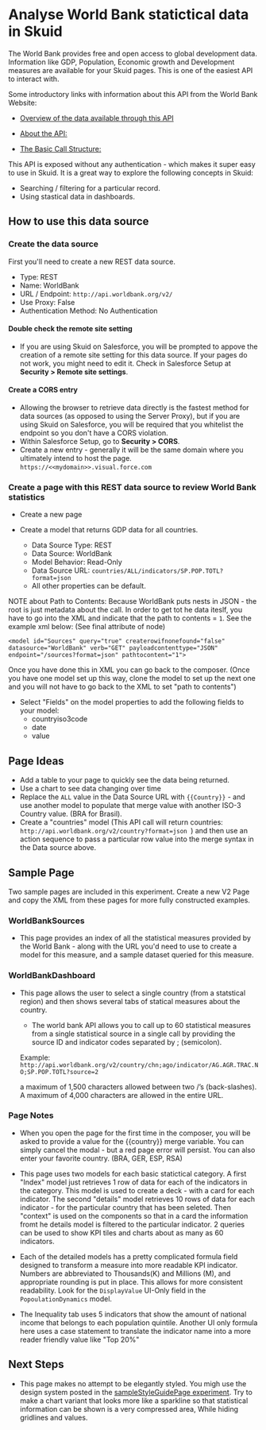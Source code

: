 # Analyse World Bank statictical data in Skuid
The World Bank provides free and open access to global development data.  Information like GDP, Population, Economic growth and Development measures are available for your Skuid pages. This is one of the easiest API to interact with. 

Some introductory links with information about this API from the World Bank Website: 
-  [Overview of the data available through this API](https://datahelpdesk.worldbank.org/knowledgebase/articles/889386-developer-information-overview) 

- [About the API:](https://datahelpdesk.worldbank.org/knowledgebase/articles/889392)

- [The Basic Call Structure:](https://datahelpdesk.worldbank.org/knowledgebase/articles/898581)


This API is exposed without any authentication - which makes it super easy to use in Skuid. It is a great way to explore the following concepts in Skuid:
- Searching / filtering for a particular record.
- Using stastical data in dashboards. 

## How to use this data source

### Create the data source

First you'll need to create a new REST data source. 
* Type: REST
* Name: WorldBank
* URL / Endpoint: ``http://api.worldbank.org/v2/``
* Use Proxy: False
* Authentication Method: No Authentication


#### Double check the remote site setting

* If you are using Skuid on Salesforce, you will be prompted to appove the creation of a remote site setting for this data source. If your pages do not work, you might need to edit it.  Check in Salesforce Setup at **Security > Remote site settings**.   

#### Create a CORS entry

* Allowing the browser to retrieve data directly is the fastest method for data sources (as opposed to using the Server Proxy), but if you are using Skuid on Salesforce, you will be required that you whitelist the endpoint so you don't have a CORS violation.
* Within Salesforce Setup, go to **Security > CORS**.
* Create a new entry - generally it will be the same domain where you ultimately intend to host the page. ``https://<<mydomain>>.visual.force.com``

### Create a page with this REST data source to review World Bank statistics

- Create a new page

- Create a model that returns GDP data for all countries.  
    - Data Source Type: REST
    - Data Source: WorldBank
    - Model Behavior: Read-Only
    - Data Source URL: ``countries/ALL/indicators/SP.POP.TOTL?format=json``
    - All other properties can be default. 

NOTE about Path to Contents:  Because WorldBank puts nests in JSON - the root is just metadata about the call.  In order to get tot he data iteslf, you have to go into the XML and indicate that the path to contents = ``1``.   See the example xml below:  (See final attribute of node) 

``<model id="Sources" query="true" createrowifnonefound="false" datasource="WorldBank" verb="GET" payloadcontenttype="JSON" endpoint="/sources?format=json" pathtocontent="1">``

Once you have done this in XML you can go back to the composer. (Once you have one model set up this way,  clone the model to set up the next one and you will not have to go back to the XML to set "path to contents")

- Select "Fields" on the model properties to add the following fields to your model: 
    - countryiso3code
    - date
    - value


## Page Ideas

- Add a table to your page to quickly see the data being returned. 
- Use a chart to see data changing over time
- Replace the ``ALL`` value in the Data Source URL with ``{{Country}}`` - and use another model to populate that merge value with another ISO-3 Country value.  (BRA for Brasil). 
- Create a "countries" model  (This API call will return countries:  ``http://api.worldbank.org/v2/country?format=json ``) and then use an action sequence to pass a particular row value into the merge syntax in the Data source above. 


## Sample Page

Two sample pages are included in this experiment.  Create a new V2 Page and copy the XML from these pages for more fully constructed examples. 

### WorldBankSources

- This page provides an index of all the statistical measures provided by the World Bank - along with the URL you'd need to use to create a model for this measure, and a sample dataset queried for this measure.

### WorldBankDashboard

- This page allows the user to select a single country (from a statstical region) and then shows several tabs of statical measures about the country. 

    - The world bank API allows you to call up to 60 statistical measures from a single statistical source in a single call  by providing the source ID and indicator codes separated by ; (semicolon).
    
    Example: ``http://api.worldbank.org/v2/country/chn;ago/indicator/AG.AGR.TRAC.NO;SP.POP.TOTL?source=2``
    
    a maximum of 1,500 characters allowed between two /’s (back-slashes). A maximum of 4,000 characters are allowed in the entire URL.


### Page Notes
- When you open the page for the first time in the composer, you will be asked to provide a value for the {{country}} merge variable. You can simply cancel the modal - but a red page error will persist. You can also enter your favorite country.  (BRA, GER,  ESP, RSA) 

- This page uses two models for each basic statictical category.  A first "Index" model just retrieves 1 row of data for each of the indicators in the category.  This model is used to create a deck - with a card for each indicator.  The second "details" model retrieves 10 rows of data for each indicator - for the particular country that has been seleted.  Then "context" is used on the components so that in a card the information fromt he details model is filtered to the particular indicator.  2 queries can be used to show KPI tiles and charts about as many as 60 indicators. 

- Each of the detailed models has a pretty complicated formula field designed to transform a measure into more readable KPI indicator.  Numbers are abbreviated to Thousands(K) and Millions (M),  and appropriate rounding is put in place.  This allows for more consistent readability.  Look for the ``DisplayValue`` UI-Only field in the ``PopoulationDynamics`` model. 

- The Inequality tab uses 5 indicators that show the amount of national income that belongs to each population quintile. Another UI only formula here uses a case statement to translate the indicator name into a more reader friendly value like "Top 20%"

## Next Steps

- This page makes no attempt to be elegantly styled.  You migh use the design system posted in the [sampleStyleGuidePage experiment](https://github.com/skuid/skuid-labs/tree/master/experiments/pages/sampleStyleGuidePage_).   Try to make a chart variant that looks more like a sparkline so that statistical information can be shown is a very compressed area,  While hiding gridlines and values.  



